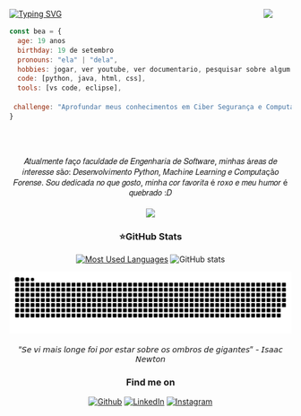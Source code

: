 <img align="right" alt="" height="250" src="https://imgur.com/4BonlZy.png" >
 
 [![Typing SVG](https://readme-typing-svg.demolab.com?font=Fira+Code&weight=600&size=25&pause=1000&color=BB00B4&random=false&width=435&height=40&lines=Ol%C3%A1%2C+sou+a+Beatriz+Barreto!+%F0%9F%91%BE%F0%9F%93%9A%F0%9F%92%99)](https://git.io/typing-svg) <img align="right" src="https://github.com/blackcater/blackcater/raw/main/images/banner.gif" width="50">
  
```javascript
const bea = {
  age: 19 anos
  birthday: 19 de setembro
  pronouns: "ela" | "dela",
  hobbies: jogar, ver youtube, ver documentario, pesquisar sobre algum interesse aleatorio...
  code: [python, java, html, css],
  tools: [vs code, eclipse],
  
 challenge: "Aprofundar meus conhecimentos em Ciber Segurança e Computação Forense."
}
```
<br><br>
<div align="center">
𝐴𝑡𝑢𝑎𝑙𝑚𝑒𝑛𝑡𝑒 𝑓𝑎ç𝑜 𝑓𝑎𝑐𝑢𝑙𝑑𝑎𝑑𝑒 𝑑𝑒 𝐸𝑛𝑔𝑒𝑛ℎ𝑎𝑟𝑖𝑎 𝑑𝑒 𝑆𝑜𝑓𝑡𝑤𝑎𝑟𝑒, 𝑚𝑖𝑛ℎ𝑎𝑠 á𝑟𝑒𝑎𝑠 𝑑𝑒 𝑖𝑛𝑡𝑒𝑟𝑒𝑠𝑠𝑒 𝑠ã𝑜: 𝐷𝑒𝑠𝑒𝑛𝑣𝑜𝑙𝑣𝑖𝑚𝑒𝑛𝑡𝑜 𝑃𝑦𝑡ℎ𝑜𝑛, 𝑀𝑎𝑐ℎ𝑖𝑛𝑒 𝐿𝑒𝑎𝑟𝑛𝑖𝑛𝑔 𝑒 𝐶𝑜𝑚𝑝𝑢𝑡𝑎çã𝑜 𝐹𝑜𝑟𝑒𝑛𝑠𝑒. 𝑆𝑜𝑢 𝑑𝑒𝑑𝑖𝑐𝑎𝑑𝑎 𝑛𝑜 𝑞𝑢𝑒 𝑔𝑜𝑠𝑡𝑜, 𝑚𝑖𝑛ℎ𝑎 𝑐𝑜𝑟 𝑓𝑎𝑣𝑜𝑟𝑖𝑡𝑎 é 𝑟𝑜𝑥𝑜 𝑒 𝑚𝑒𝑢 ℎ𝑢𝑚𝑜𝑟 é 𝑞𝑢𝑒𝑏𝑟𝑎𝑑𝑜 :𝐷
<br><br>
<img align="center" width="300" src="https://media.tenor.com/QT7Mjcj36akAAAAd/usopp-coffe-usopp.gif">


### ⭐GitHub Stats
[![Most Used Languages](https://github-readme-stats-git-masterrstaa-rickstaa.vercel.app/api/top-langs/?username=whosbea&line_height=10&card_width=290&layout=compact&hide_title=false&count_private=true&langs_count=4&show_icons=true&title_color=FF00F6&hide=html,css&bg_color=000&text_color=8B8B8B&border_radius=3&border_color=561760&count_private=true)](https://github.com/mari4souza/github-readme-stats)
![GitHub stats](https://github-readme-stats-git-masterrstaa-rickstaa.vercel.app/api?username=whosbea&hide_title=true&show_icons=true&include_all_commits=false&count_private=true&line_height=25&hide=issues&bg_color=000&title_color=FF00F6&text_color=FFF&border_radius=3&border_color=36123c&icon_color=FF00F6&theme=jolly)
<br>

<picture>
  <source media="(prefers-color-scheme: dark)" srcset="https://raw.githubusercontent.com/mari4souza/mari4souza/output/github-contribution-grid-snake-dark.svg">
  <source media="(prefers-color-scheme: light)" srcset="https://raw.githubusercontent.com/mari4souza/mari4souza/output/github-contribution-grid-snake.svg">
  <img alt="github contribution grid snake animation" src="https://raw.githubusercontent.com/mari4souza/mari4souza/output/github-contribution-grid-snake.svg">
</picture>
<br><br>

 <div align="center">
    “𝘚𝘦 𝘷𝘪 𝘮𝘢𝘪𝘴 𝘭𝘰𝘯𝘨𝘦 𝘧𝘰𝘪 𝘱𝘰𝘳 𝘦𝘴𝘵𝘢𝘳 𝘴𝘰𝘣𝘳𝘦 𝘰𝘴 𝘰𝘮𝘣𝘳𝘰𝘴 𝘥𝘦 𝘨𝘪𝘨𝘢𝘯𝘵𝘦𝘴” - 𝘐𝘴𝘢𝘢𝘤 𝘕𝘦𝘸𝘵𝘰𝘯 
    </div>
<h3 align="center">Find me on</h3>
<p align="center"><a 
href="https://github.com/whosbea" target="_blank"><img alt="Github" 
src="https://img.shields.io/badge/GitHub-%2312100E.svg?&style=for-the-badge&logo=Github&logoColor=white" /></a> <a 
href="https://www.linkedin.com/in/beatriz-barreto-8b0076261/" target="_blank"><img alt="LinkedIn" 
src="https://img.shields.io/badge/linkedin-%2312100E.svg?&style=for-the-badge&logo=linkedin&logoColor=blue" /></a> <a 
href="https://www.instagram.com/whosbea3/" target="_blank"><img alt="Instagram" 
src="https://img.shields.io/badge/Instagram-%2312100E?logo=instagram&.svg?&style=for-the-badge&logoColor=white" /></a><br>
</p>



